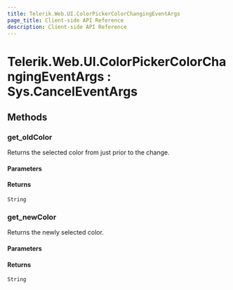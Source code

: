 ```yaml
---
title: Telerik.Web.UI.ColorPickerColorChangingEventArgs
page_title: Client-side API Reference
description: Client-side API Reference
---
```


# Telerik.Web.UI.ColorPickerColorChangingEventArgs : Sys.CancelEventArgs 

## Methods

###  get_oldColor

Returns the selected color from just prior to the change.

#### Parameters

#### Returns

`String`

###  get_newColor

Returns the newly selected color.

#### Parameters

#### Returns

`String`
